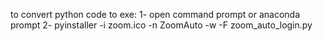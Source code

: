 
to convert python code to exe:
1- open command prompt or anaconda prompt
2- pyinstaller -i zoom.ico -n ZoomAuto -w -F zoom_auto_login.py